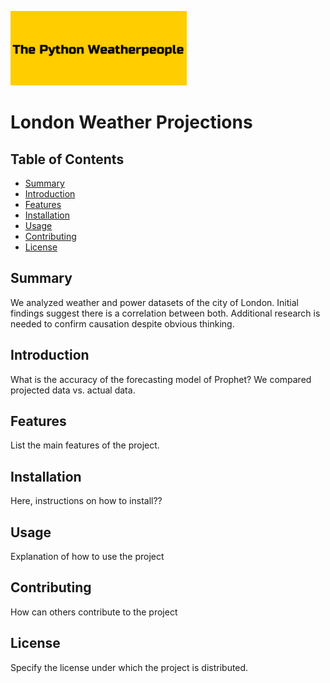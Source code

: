 ![Project Logo](Weatherpeople.png) 

# London Weather Projections

## Table of Contents

- [Summary](#summary)
- [Introduction](#introduction)
- [Features](#features)
- [Installation](#installation)
- [Usage](#usage)
- [Contributing](#contributing)
- [License](#license)

## Summary

We  analyzed weather and power datasets of the city of London. Initial findings suggest there is a correlation between both. Additional research is needed to confirm causation despite obvious thinking.

## Introduction

What is the accuracy of the forecasting model of Prophet?
We compared projected data vs. actual data.


## Features

List the main features of the project.

## Installation

Here, instructions on how to install??

## Usage

Explanation of how to use the project

## Contributing

How can others contribute to the project

## License

Specify the license under which the project is distributed.




